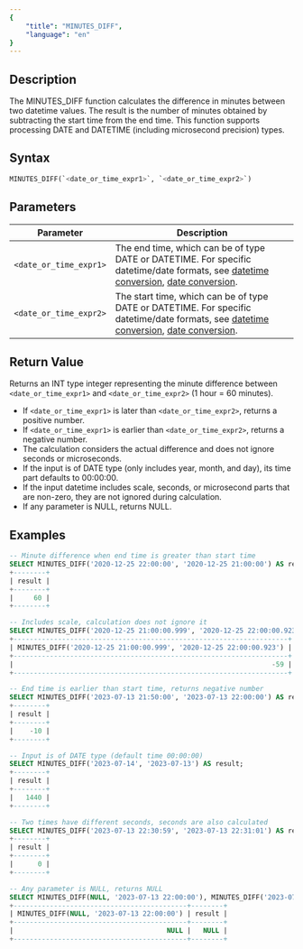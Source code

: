 ```yaml
---
{
    "title": "MINUTES_DIFF",
    "language": "en"
}
---
```


## Description

The MINUTES_DIFF function calculates the difference in minutes between two datetime values. The result is the number of minutes obtained by subtracting the start time from the end time. This function supports processing DATE and DATETIME (including microsecond precision) types.

## Syntax

```sql
MINUTES_DIFF(`<date_or_time_expr1>`, `<date_or_time_expr2>`)
```

## Parameters

| Parameter | Description |
| --------- | ----------- |
| `<date_or_time_expr1>` | The end time, which can be of type DATE or DATETIME. For specific datetime/date formats, see [datetime conversion](../../../../../current/sql-manual/basic-element/sql-data-types/conversion/datetime-conversion), [date conversion](../../../../../current/sql-manual/basic-element/sql-data-types/conversion/date-conversion). |
| `<date_or_time_expr2>` | The start time, which can be of type DATE or DATETIME. For specific datetime/date formats, see [datetime conversion](../../../../../current/sql-manual/basic-element/sql-data-types/conversion/datetime-conversion), [date conversion](../../../../../current/sql-manual/basic-element/sql-data-types/conversion/date-conversion). |

## Return Value

Returns an INT type integer representing the minute difference between `<date_or_time_expr1>` and `<date_or_time_expr2>` (1 hour = 60 minutes).

- If `<date_or_time_expr1>` is later than `<date_or_time_expr2>`, returns a positive number.
- If `<date_or_time_expr1>` is earlier than `<date_or_time_expr2>`, returns a negative number.
- The calculation considers the actual difference and does not ignore seconds or microseconds.
- If the input is of DATE type (only includes year, month, and day), its time part defaults to 00:00:00.
- If the input datetime includes scale, seconds, or microsecond parts that are non-zero, they are not ignored during calculation.
- If any parameter is NULL, returns NULL.

## Examples

```sql
-- Minute difference when end time is greater than start time
SELECT MINUTES_DIFF('2020-12-25 22:00:00', '2020-12-25 21:00:00') AS result;
+--------+
| result |
+--------+
|     60 |
+--------+

-- Includes scale, calculation does not ignore it
SELECT MINUTES_DIFF('2020-12-25 21:00:00.999', '2020-12-25 22:00:00.923');
+--------------------------------------------------------------------+
| MINUTES_DIFF('2020-12-25 21:00:00.999', '2020-12-25 22:00:00.923') |
+--------------------------------------------------------------------+
|                                                                -59 |
+--------------------------------------------------------------------+

-- End time is earlier than start time, returns negative number
SELECT MINUTES_DIFF('2023-07-13 21:50:00', '2023-07-13 22:00:00') AS result;
+--------+
| result |
+--------+
|    -10 |
+--------+

-- Input is of DATE type (default time 00:00:00)
SELECT MINUTES_DIFF('2023-07-14', '2023-07-13') AS result;
+--------+
| result |
+--------+
|   1440 |
+--------+

-- Two times have different seconds, seconds are also calculated
SELECT MINUTES_DIFF('2023-07-13 22:30:59', '2023-07-13 22:31:01') AS result;
+--------+
| result |
+--------+
|      0 |
+--------+

-- Any parameter is NULL, returns NULL
SELECT MINUTES_DIFF(NULL, '2023-07-13 22:00:00'), MINUTES_DIFF('2023-07-13 22:00:00', NULL) AS result;
+-------------------------------------------+--------+
| MINUTES_DIFF(NULL, '2023-07-13 22:00:00') | result |
+-------------------------------------------+--------+
|                                      NULL |   NULL |
+-------------------------------------------+--------+
```
